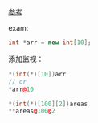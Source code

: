 [参考](https://blog.csdn.net/coolzifan/article/details/128657162)

exam:
```cpp
int *arr = new int[10];
```

添加监视：
```cpp
*(int(*)[10])arr
// or
*arr@10

*(int(*)[100][2])areas
**areas@100@2
```